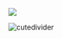 ![](https://komarev.com/ghpvc/?username=VERIFIEDreality&style=for-the-badge&label=✧&color=lightgrey)





![cutedivider](https://github.com/user-attachments/assets/69cbe5e3-5a35-4e06-ab0e-9d26452b4121)

<!--
**2airren/2airren** is a ✨ _special_ ✨ repository because its `README.md` (this file) appears on your GitHub profile.

Here are some ideas to get you started:

- 🔭 I’m currently working on ...
- 🌱 I’m currently learning ...
- 👯 I’m looking to collaborate on ...
- 🤔 I’m looking for help with ...
- 💬 Ask me about ...
- 📫 How to reach me: ...
- 😄 Pronouns: ...
- ⚡ Fun fact: ...
-->
